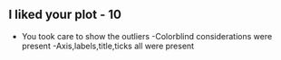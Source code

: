 ## I liked your plot - 10
- You took care to show the outliers
-Colorblind considerations were present
-Axis,labels,title,ticks all were present
